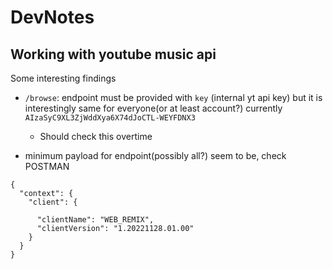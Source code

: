 # DevNotes 

## Working with youtube music api

Some interesting findings

- `/browse`: endpoint must be provided with `key` (internal yt api key) but it is interestingly
  same for everyone(or at least account?) currently `AIzaSyC9XL3ZjWddXya6X74dJoCTL-WEYFDNX3`
  - Should check this overtime

- minimum payload for endpoint(possibly all?) seem to be, check POSTMAN
```
{
  "context": {
    "client": {
 
      "clientName": "WEB_REMIX",
      "clientVersion": "1.20221128.01.00"
    }
  }
}
```
